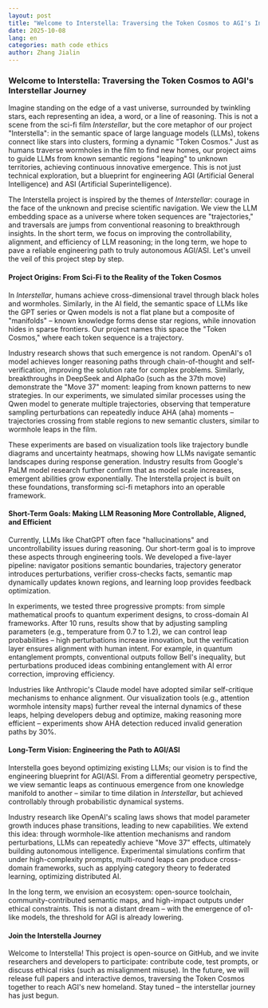 ```yaml
---
layout: post
title: "Welcome to Interstella: Traversing the Token Cosmos to AGI's Interstellar Journey"
date: 2025-10-08
lang: en
categories: math code ethics
author: Zhang Jialin
---
```


### Welcome to Interstella: Traversing the Token Cosmos to AGI's Interstellar Journey

Imagine standing on the edge of a vast universe, surrounded by twinkling stars, each representing an idea, a word, or a line of reasoning. This is not a scene from the sci-fi film *Interstellar*, but the core metaphor of our project "Interstella": in the semantic space of large language models (LLMs), tokens connect like stars into clusters, forming a dynamic "Token Cosmos." Just as humans traverse wormholes in the film to find new homes, our project aims to guide LLMs from known semantic regions "leaping" to unknown territories, achieving continuous innovative emergence. This is not just technical exploration, but a blueprint for engineering AGI (Artificial General Intelligence) and ASI (Artificial Superintelligence).

The Interstella project is inspired by the themes of *Interstellar*: courage in the face of the unknown and precise scientific navigation. We view the LLM embedding space as a universe where token sequences are "trajectories," and traversals are jumps from conventional reasoning to breakthrough insights. In the short term, we focus on improving the controllability, alignment, and efficiency of LLM reasoning; in the long term, we hope to pave a reliable engineering path to truly autonomous AGI/ASI. Let's unveil the veil of this project step by step.

#### Project Origins: From Sci-Fi to the Reality of the Token Cosmos

In *Interstellar*, humans achieve cross-dimensional travel through black holes and wormholes. Similarly, in the AI field, the semantic space of LLMs like the GPT series or Qwen models is not a flat plane but a composite of "manifolds" – known knowledge forms dense star regions, while innovation hides in sparse frontiers. Our project names this space the "Token Cosmos," where each token sequence is a trajectory.

Industry research shows that such emergence is not random. OpenAI's o1 model achieves longer reasoning paths through chain-of-thought and self-verification, improving the solution rate for complex problems. Similarly, breakthroughs in DeepSeek and AlphaGo (such as the 37th move) demonstrate the "Move 37" moment: leaping from known patterns to new strategies. In our experiments, we simulated similar processes using the Qwen model to generate multiple trajectories, observing that temperature sampling perturbations can repeatedly induce AHA (aha) moments – trajectories crossing from stable regions to new semantic clusters, similar to wormhole leaps in the film.

These experiments are based on visualization tools like trajectory bundle diagrams and uncertainty heatmaps, showing how LLMs navigate semantic landscapes during response generation. Industry results from Google's PaLM model research further confirm that as model scale increases, emergent abilities grow exponentially. The Interstella project is built on these foundations, transforming sci-fi metaphors into an operable framework.

#### Short-Term Goals: Making LLM Reasoning More Controllable, Aligned, and Efficient

Currently, LLMs like ChatGPT often face "hallucinations" and uncontrollability issues during reasoning. Our short-term goal is to improve these aspects through engineering tools. We developed a five-layer pipeline: navigator positions semantic boundaries, trajectory generator introduces perturbations, verifier cross-checks facts, semantic map dynamically updates known regions, and learning loop provides feedback optimization.

In experiments, we tested three progressive prompts: from simple mathematical proofs to quantum experiment designs, to cross-domain AI frameworks. After 10 runs, results show that by adjusting sampling parameters (e.g., temperature from 0.7 to 1.2), we can control leap probabilities – high perturbations increase innovation, but the verification layer ensures alignment with human intent. For example, in quantum entanglement prompts, conventional outputs follow Bell's inequality, but perturbations produced ideas combining entanglement with AI error correction, improving efficiency.

Industries like Anthropic's Claude model have adopted similar self-critique mechanisms to enhance alignment. Our visualization tools (e.g., attention wormhole intensity maps) further reveal the internal dynamics of these leaps, helping developers debug and optimize, making reasoning more efficient – experiments show AHA detection reduced invalid generation paths by 30%.

#### Long-Term Vision: Engineering the Path to AGI/ASI

Interstella goes beyond optimizing existing LLMs; our vision is to find the engineering blueprint for AGI/ASI. From a differential geometry perspective, we view semantic leaps as continuous emergence from one knowledge manifold to another – similar to time dilation in *Interstellar*, but achieved controllably through probabilistic dynamical systems.

Industry research like OpenAI's scaling laws shows that model parameter growth induces phase transitions, leading to new capabilities. We extend this idea: through wormhole-like attention mechanisms and random perturbations, LLMs can repeatedly achieve "Move 37" effects, ultimately building autonomous intelligence. Experimental simulations confirm that under high-complexity prompts, multi-round leaps can produce cross-domain frameworks, such as applying category theory to federated learning, optimizing distributed AI.

In the long term, we envision an ecosystem: open-source toolchain, community-contributed semantic maps, and high-impact outputs under ethical constraints. This is not a distant dream – with the emergence of o1-like models, the threshold for AGI is already lowering.

#### Join the Interstella Journey

Welcome to Interstella! This project is open-source on GitHub, and we invite researchers and developers to participate: contribute code, test prompts, or discuss ethical risks (such as misalignment misuse). In the future, we will release full papers and interactive demos, traversing the Token Cosmos together to reach AGI's new homeland. Stay tuned – the interstellar journey has just begun.
